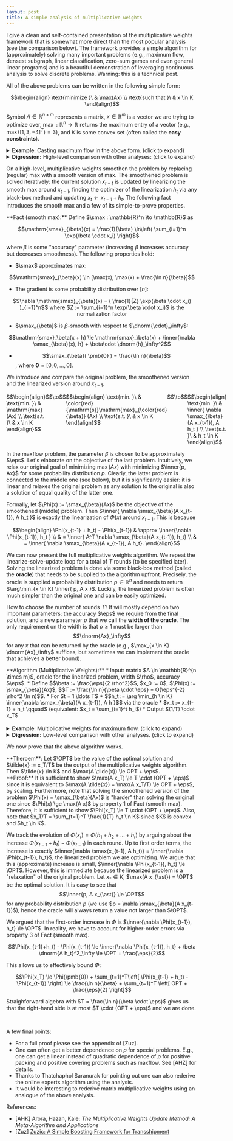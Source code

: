 ```yaml
---
layout: post
title: A simple analysis of multiplicative weights
---
```

I give a clean and self-contained presentation of the multiplicative weights framework that is somewhat more direct than the most popular analysis (see the comparison below). The framework provides a simple algorithm for (approximately) solving many important problems (e.g., maximum flow, densest subgraph, linear classification, zero-sum games and even general linear programs) and is a beautiful demonstration of leveraging continuous analysis to solve discrete problems. Warning: this is a technical post.

All of the above problems can be written in the following simple form:

$$\begin{align}
\text{minimize }\ & \max(Ax) \\
\text{such that }\ & x \in K
\end{align}$$

Symbol $A \in \mathbb{R}^{n \times m}$ represents a matrix, $x \in \mathbb{R}^m$ is a vector we are trying to optimize over, $\max : \mathbb{R}^n \to \mathbb{R}$ returns the maximum entry of a vector (e.g., $\max([1, 3, -4]^T) = 3$), and $K$ is some convex set (often called the **easy constraints**).

<details markdown="1">  <!-- markdown means the internals get parsed -->
<summary><b>Example</b>: Casting maximum flow in the above form. <span class="summary-link">(click to expand)</span></summary>
Suppose we are given an uncapacitated directed graph $G = (V, E)$ and we want to compute the maxflow between some $s, t \in V$. Suppose that the optimal value of this problem is $\OPT$ (i.e., there are $\OPT$ edge-disjoint paths between $s$ and $t$).

We cast the problem in the above form. On a high-level, easy constraints $K$ will correspond to unit flows from $s$ to $t$. We first fix the representation of $K$: a flow $x \in K$ is a vector of dimension $\vert E \vert$, one scalar for each directed edge $e \in E$. Precisely, $x_e$ will represent the amount of flow that is pushed through $e$. This determines the representation. Now, define $K$ to be the convex hull of all simple paths from $s$ to $t$. On a side-note, this is equivalent to saying the flow $x \in K$ is conserving in $V \setminus \\{s, t\\}$, pushes 1 unit from $s$, and contains no circulations; equivalency is due to the integrality of the flow polytope. While it might be strange to call this polytope with exponential number of vertices "easy constraints", we only interact with $K$ by optimizing a linear function over $K$. However, optimizing a linear function $f(x) = \inner{c, x} = \sum_{e \in E} c_e \cdot x_e$ over $x \in K$ is exactly the problem of finding a shortest path between $s$ and $t$ with edge costs being $c \in \mathbb{R}^{\vert E \vert}$.

We want the objective $\max(Ax)$ of our form to correspond to the maximum amount of flow going through any edge in the graph (call this the **congestion**). Using the above representation for members of $K$, this means we set $A$ to be the identity matrix $A = I$. Minimizing congestion might seem counterintuitive (or at least unrelated) to maxflow which wishes to maximize the flow from $s$ to $t$. However, we claim that minimizing the congestion over $K$ is equivalent to maxflow. To show one side of the equivalence, if there are $\OPT$ disjoint paths we can find a unit flow with congestion $1/\OPT$. Moreover, one can easily show the converse holds (if there are unit-flows with smaller congestion it leads to more edge-disjoint paths) and hence solving the above problem solves the maximum flow. Of course, the optimal value in the disjoint-path formulation and congestion-minimizing formulation will be reciprocals of each other, but the problems are otherwise equivalent.
</details>

<details markdown="1">
<summary><b>Digression:</b> High-level comparison with other analyses: <span class="summary-link">(click to expand)</span></summary>
This post is inspirated by my personal struggles I had a few years back while trying to learn the multiplicative weights framework. Most popular analyses motivate the approach by *the expert prediction* algorithm [AHZ]. While the approach is intuitive by itself, my intuition completely dissapeared when using them to solve problems such as maximum flow. This is because the experts from [AHZ] essentially correspond to dual variables which are largely disconnected from the original (primal) problem. This analysis keeps the entire discussion in the primal. I have not seen this analysis written down anywhere, but I am sure researchers in the area are well-aware of it.

The analysis is essentially equivalent to the Frank-Wolfe method of optimization applied to the log-sum-exp function (denoted below as $\smax$) over $x \in K$. One can say that multiplicative weights is an instance of the Frank-Wolfe method.
</details>

On a high-level, multiplicative weights smoothen the problem by replacing (regular) max with a smooth version of max. The smoothened problem is solved iteratively: the current solution $x_{t-1}$ is updated by linearizing the smooth max around $x_{t-1}$, finding the optimizer of the linearization $h_t$ via any black-box method and updating $x_{t} \gets x_{t-1} + h_t$. The following fact introduces the smooth max and a few of its simple-to-prove properties.

<div class="fact" markdown="1">
**Fact (smooth max):** Define $\smax : \mathbb{R}^n \to \mathbb{R}$ as

$$\mathrm{smax}_{\beta}(x) = \frac{1}{\beta} \ln\left( \sum_{i=1}^n \exp(\beta \cdot x_i) \right)$$

where $\beta$ is some "accuracy" parameter (increasing $\beta$ increases accuracy but decreases smoothness). The following properties hold:

* $\smax$ approximates max:

$$\mathrm{smax}_{\beta}(x) \in [\max(x), \max(x) + \frac{\ln n}{\beta}]$$

* The gradient is some probability distribution over $[n]$:

<center>$$\nabla \mathrm{smax}_{\beta}(x) = ( \frac{1}{Z} \exp(\beta \cdot x_i) )_{i=1}^n$$ where $Z := \sum_{i=1}^n 
\exp(\beta \cdot x_i)$ is the normalization factor</center>

* $\smax_{\beta}$ is $\beta$-smooth with respect to $\dnorm{\cdot}_\infty$:

$$\mathrm{smax}_\beta(x + h) \le \mathrm{smax}_\beta(x) + \inner{\nabla \smax_{\beta}(x), h} + \beta\cdot \dnorm{h}_\infty^2$$

* $$\smax_{\beta}( \pmb{0} ) = \frac{\ln n}{\beta}$$, where $\pmb{0} = [0,0,\ldots,0]$.

</div>

We introduce and compare the original problem, the smoothened version and the linearized version around $x_{t-1}$.

<div style="display:grid;grid-template-columns:1fr 0.3fr 1fr 0.3fr 1fr;">
<div class="cell">
$$\begin{align}
\text{min. }\ & \mathrm{max} (Ax) \\
\text{s.t. }\ & x \in K
\end{align}$$
</div>
<div class="cell">
$$\to$$
</div>
<div class="cell">
$$\begin{align}
\text{min. }\ & \color{red}{\mathrm{s}}\mathrm{max}_{\color{red}{\beta}} (Ax) \\
\text{s.t. }\ & x \in K
\end{align}$$
</div>
<div class="cell">
$$\to$$
</div>
<div class="cell">
$$\begin{align}
\text{min. }\ & \inner{ \nabla \smax_{\beta}(A x_{t-1}), A h_t } \\
\text{s.t. }\ & h_t \in K
\end{align}$$
</div>
</div>

In the maxflow problem, the parameter $\beta$ is chosen to be approximately $\eps$. Let's elaborate on the objective of the last problem. Intuitively, we relax our original goal of minimizing $\max(Ax)$ with minimizing $\inner{p, Ax}$ for some probability distribution $p$. Clearly, the latter problem is connected to the middle one (see below), but it is significantly easier: it is linear and relaxes the original problem as any solution to the original is also a solution of equal quality of the latter one.

Formally, let $\Phi(x) := \smax_{\beta}(Ax)$ be the objective of the smoothened (middle) problem. Then $\inner{ \nabla \smax_{\beta}(A x_{t-1}), A h_t }$ is exactly the linearization of $\Phi(x)$ around $x_{t-1}$. This is because

$$\begin{align}
\Phi(x_{t-1} + h_t) - \Phi(x_{t-1}) & \approx \inner{\nabla \Phi(x_{t-1}), h_t } \\
& = \inner{ A^T \nabla \smax_{\beta}(A x_{t-1}), h_t} \\
& = \inner{ \nabla \smax_{\beta}(A x_{t-1}), A h_t}.
\end{align}$$

We can now present the full multiplicative weights algorithm. We repeat the linearize-solve-update loop for a total of $T$ rounds (to be specified later). Solving the linearized problem is done via some black-box method (called the **oracle**) that needs to be supplied to the algorithm upfront. Precisely, the oracle is supplied a probability distribution $p \in \mathbb{R}^n$ and needs to return $\arg\min_{x \in K} \inner{ p, A x }$. Luckily, the linearized problem is often much simpler than the original one and can be easily optimized.

How to choose the number of rounds $T$? It will mostly depend on two important parameters: the accuracy $\eps$ we require from the final solution, and a new parameter $\rho$ that we call the **width of the oracle**. The only requirement on the width is that $\rho \ge 1$ must be larger than $$\dnorm{Ax}_\infty$$ for any $x$ that can be returned by the oracle (e.g., $\max_{x \in K} \dnorm{Ax}_\infty$ suffices, but sometimes we can implement the oracle that achieves a better bound).

<div markdown="1" class="algorithm">
**Algorithm (Multiplicative Weights):**
* Input: matrix $A \in \mathbb{R}^{n \times m}$, oracle for the linearized problem, width $\rho$, accuracy $\eps$.
* Define $$\beta := \frac{\eps}{2 \rho^2}$$, $x_0 := 0$, $\Phi(x) := \smax_{\beta}(Ax)$, $$T := \frac{\ln n}{\beta \cdot \eps} = O(\eps^{-2} \rho^2 \ln n)$$.
* For $t = 1 \ldots T$
  * $$h_t := \arg \min_{h \in K} \inner{\nabla \smax_{\beta}(A x_{t-1}), A h }$$ via the oracle
  * $x_t := x_{t-1} + h_t \qquad$ (equivalent: $x_t = \sum_{i=1}^t h_i$)
* Output $(1/T) \cdot x_T$
</div>

<br/>
<details markdown="1">  <!-- markdown means the internals get parsed -->
<summary><b>Example</b>: Multiplicative weights for maximum flow. <span class="summary-link">(click to expand)</span></summary>
Suppose we want to solve maxflow between $s$ and $t$ with $\eps$ additive error. We assume for simplicity that the graph is directed and uncapacitated which allows us to set $\rho = 1$. Set $\beta$ and $T$ accordingly. Let $\OPT$ be the optimal value of the problem when cast in the aforementioned standard form (e.g., $OPT = 1/F$ if the $F$ is the number of edge-disjoint paths between $s$ and $t$; note that we need to set $\eps < 1/F$ to get a good approximation).

Initialize a "congestion" vector $x := [0, 0, \ldots, 0] \in \mathbb{R}^{\vert E \vert}$ that remembers for each edge how many times has it been used. We repeat the following for $T$ rounds: for each directed edge $e$ we compute a cost $c_e := \exp(\beta x_i) > 0$. Normalize this vector of costs $c$ by dividing all entries by $$Z := \sum_{e \in E} \exp(\beta x_i)$$ that makes their sum equal to $1$ (note: this is unnecessary, but we do it to stay true to the algorithm). This vector $c$ is exactly equal to $\nabla \smax_{\beta}(Ax)$. Find the shortest path $P$ between $s$ and $t$ with respect to the edge costs $c$ (e.g., with a Dijkstra). Update $x$ by incrementing $x_e$ for each edge $e$ that was used in the shortest path $P$.

After the above loop terminates, the collection of all shortest paths found throughout the algorithm provide us with $T$ paths that incur congestion of at most $T \cdot (OPT + \eps)$. Scaling by $1/T$, we find a unit-flow that incurs congestion $OPT + \eps$ and we are done.
</details>

<details markdown="1">  <!-- markdown means the internals get parsed -->
<summary><b>Digression:</b> Low-level comparison with other analyses. <span class="summary-link">(click to expand)</span></summary>
Many other authors take a dual approach of the one stated above, in which one maintains a set of "multiplicative weights" or "dual variables" $y \in \mathbb{R}^n$ (one for each constraint of $K$, i.e., row of $A$). The dual roughly tells us how "important" a constraint is (e.g., if $y_3 = 100$ and $y_7 = 1$, it would mean that constraint 3 gets violated much more often and more egregiously than constraint 7). Initially, $y \gets [1, 1, \ldots, 1]$ and then for each $h$ we multiplicatively update $y$ with a value proportional to the violation $Ah$ via the formula $$y_i \gets y_i \cdot \exp\left(\beta (A h)_{i} \right)$$ for $i \in [n]$. This multiplicative reweighting of the constraint importance is the reason behind the method's name. The "linearize+solve" steps now correspond to solving $\min_{h \in K} \inner{y, A h} = \min_{h \in K} \inner{A^T y, h}$. Iteratively performing this procedure yields the same dynamics as the one described in the pseudocode above.

Pattern-matching $\inner{A^T y, h}$ with $\inner{ A^T \nabla \smax_{\beta}(A x_{t-1}), h }$ one can, correctly, presume that the connection between the methods is that $y = \nabla \smax_{\beta}(A x_{t-1})$. This is indeed the case (up to a factor of proportionality that can be ignored), $\nabla \smax(A x_{t-1})$ is a probability distribution proportional to $\exp(\beta A(h_1 + \ldots + h_{t+1}))$ (see property 2 of $\smax$ Fact); $y$ can be easily deduced to have the same value.
</details>


We now prove that the above algorithm works.
<div markdown="1" class="theorem">
**Theroem**: Let $\OPT$ be the value of the optimal solution and $\tilde{x} := x_T/T$ be the output of the multiplicative weights algorithm. Then $\tilde{x} \in K$ and $\max(A \tilde{x}) \le OPT + \eps$.
</div>

<div markdown="1" class="proof">
**Proof:** It is sufficient to show $\max(A x_T) \le T \cdot (OPT + \eps)$ since it is equivalent to $\max(A \tilde{x}) = \max(A x_T/T) \le OPT + \eps$, by scaling. Furthermore, note that solving the smoothened version of the problem $\Phi(x) = \smax_{\beta}(Ax)$ is "harder" than solving the original one since $\Phi(x) \ge \max(A x)$ by property 1 of Fact (smooth max). Therefore, it is sufficient to show $\Phi(x_T) \le T \cdot (OPT + \eps)$. Also, note that $x_T/T = \sum_{t=1}^T \frac{1}{T} h_t \in K$ since $K$ is convex and $h_t \in K$.

We track the evolution of $\Phi(x_t) = \Phi(h_1 + h_2 + \ldots + h_t)$ by arguing about the increase $\Phi(x_{t-1} + h_t) - \Phi(x_{t-1})$ in each round. Up to first order terms, the increase is exactly $\inner{\nabla \smax(x_{t-1}, A h_t)} = \inner{\nabla \Phi(x_{t-1}), h_t}$, the linearized problem we are optimizing. We argue that this (approximate) increase is small, $\inner{\nabla \Phi(x_{t-1}), h_t} \le \OPT$. However, this is immediate because the linearized problem is a "relaxation" of the original problem. Let $x_{\ast} \in K$, $\max(A x_{\ast}) = \OPT$ be the optimal solution. It is easy to see that $$\inner{p, A x_{\ast}} \le \OPT$$ for any probability distribution $p$ (we use $p = \nabla \smax_{\beta}(A x_{t-1})$), hence the oracle will always return a value not larger than $\OPT$.

We argued that the first-order increase in $\Phi$ is $\inner{\nabla \Phi(x_{t-1}), h_t} \le \OPT$. In reality, we have to account for higher-order errors via property 3 of Fact (smooth max). 

$$\Phi(x_{t-1}+h_t) - \Phi(x_{t-1}) \le \inner{\nabla \Phi(x_{t-1}), h_t} + \beta \dnorm{A h_t}^2_\infty \le \OPT + \frac{\eps}{2}$$

This allows us to effectively bound $\Phi$:

$$\Phi(x_T) \le \Phi(\pmb{0}) + \sum_{t=1}^T\left[ \Phi(x_{t-1} + h_t) - \Phi(x_{t-1}) \right] \le \frac{\ln n}{\beta} + \sum_{t=1}^T \left[ OPT + \frac{\eps}{2} \right]$$

Straighforward algebra with $T = \frac{\ln n}{\beta \cdot \eps}$ gives us that the right-hand side is at most $T \cdot (OPT + \eps)$ and we are done.

</div>

<br/>

A few final points:
* For a full proof please see the appendix of [Zuz].
* One can often get a better dependence on $\rho$ for special problems. E.g., one can get a linear instead of quadratic dependence of $\rho$ for positive packing and positive covering problems such as maxflow. See [AHZ] for details.
* Thanks to Thatchaphol Saranurak for pointing out one can also rederive the online experts algorithm using the analysis.
* It would be interesting to rederive matrix multiplicative weights using an analogue of the above analysis.
<!-- * Computational aspects (assuming non-negative entries in $A$, constant $\eps$, constant $\rho$). The algorithm is numerically stable. Examining the algorithm, the only part that might need elaboration is the computation of $\nabla \Phi(x_{t-1})$ since its direct computation involves exponentiation. We argue this exponentiation does not give raise to numerical issues. -->
<!--   <center>$$\nabla \Phi(x_{t-1}) = A^T \nabla \smax_\beta(A x_{t-1})$$</center> -->
<!--   <center>$$\nabla \smax_{\beta}(A x_{t-1}) = \nabla \smax_{\beta}(A \sum_{j=1}^{t-1} h_{t-1}) = \frac{1}{Z} \left[ \exp\left(\frac{\eps}{2\rho^2} (A \sum_{j=1}^{t-1} h_{j})_i \right) \right]_{i=1}^n$$</center> -->
<!--   We note that $\dnorm{Ah_j}_{\infty} \le \rho$, hence the term inside $\exp( \cdot )$ is at most $T \cdot \frac{\eps}{2\rho^2} \cdot \rho = \rho \cdot \eps^{-1} \cdot \ln n$. This quantity is $O(\log n)$ (e.g., assuming constant $\eps$, constant $\rho$), hence after exponentiating the argument, the result is at most a polynomial in $n$. Every other operation is a stable addition, multiplication, or division of positive reals, making numerical issues of no concern. -->
<!-- * Computational aspects (assuming non-negative entries in $A$). If one explicitly recalculates $\nabla \Phi(x_{t-1})$, the intermediate numbers involved in the exponentiation might become overwhelmingly large. One possible workaround is to keep a running value of $y_{t-1} := \nabla \smax_{\beta}(x_{t-1})$. One updates $$(y_t)_i \gets (y_t)_i \cdot \exp\left(\beta (A h)_{i} \right)$$ for $i \in [n]$ and normalizing $y_t \gets y_t / Z$ where $Z := \sum_i (y_t)_i$. Then we have $\nabla \Phi(x_t) = A^T y_t$. -->


References:
* [AHK] Arora, Hazan, Kale: *The Multiplicative Weights Update Method: A Meta-Algorithm and Applications*
* [Zuz] <a href="https://arxiv.org/abs/2110.11723">Zuzic: A Simple Boosting Framework for Transshipment</a>

<script type="text/x-mathjax-config">
  MathJax.Hub.Config({
    TeX: {
      Macros: {
        inner: ["{\\left\\langle #1 \\right\\rangle}", 1],
        dnorm: ["{\\vert\\!\\vert #1 \\vert\\!\\vert}", 1],
        eps: "{\\varepsilon}",
        OPT: "{\\mathrm{OPT}}",
        smax: "{\\mathrm{smax}}",
      }
    }
});
</script> 
